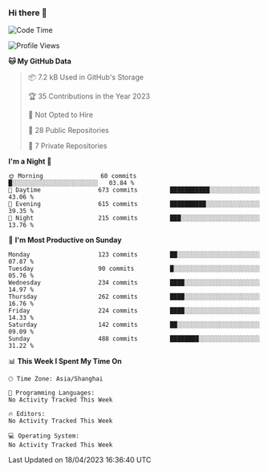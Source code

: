 ### Hi there 👋

<!--
**robinWongM/robinWongM** is a ✨ _special_ ✨ repository because its `README.md` (this file) appears on your GitHub profile.

Here are some ideas to get you started:

- 🔭 I’m currently working on ...
- 🌱 I’m currently learning ...
- 👯 I’m looking to collaborate on ...
- 🤔 I’m looking for help with ...
- 💬 Ask me about ...
- 📫 How to reach me: ...
- 😄 Pronouns: ...
- ⚡ Fun fact: ...
-->

<!--START_SECTION:waka-->
![Code Time](http://img.shields.io/badge/Code%20Time-121%20hrs%2034%20mins-blue)

![Profile Views](http://img.shields.io/badge/Profile%20Views-2-blue)

**🐱 My GitHub Data** 

> 📦 7.2 kB Used in GitHub's Storage 
 > 
> 🏆 35 Contributions in the Year 2023
 > 
> 🚫 Not Opted to Hire
 > 
> 📜 28 Public Repositories 
 > 
> 🔑 7 Private Repositories 
 > 
**I'm a Night 🦉** 

```text
🌞 Morning                60 commits          █░░░░░░░░░░░░░░░░░░░░░░░░   03.84 % 
🌆 Daytime                673 commits         ███████████░░░░░░░░░░░░░░   43.06 % 
🌃 Evening                615 commits         ██████████░░░░░░░░░░░░░░░   39.35 % 
🌙 Night                  215 commits         ███░░░░░░░░░░░░░░░░░░░░░░   13.76 % 
```
📅 **I'm Most Productive on Sunday** 

```text
Monday                   123 commits         ██░░░░░░░░░░░░░░░░░░░░░░░   07.87 % 
Tuesday                  90 commits          █░░░░░░░░░░░░░░░░░░░░░░░░   05.76 % 
Wednesday                234 commits         ████░░░░░░░░░░░░░░░░░░░░░   14.97 % 
Thursday                 262 commits         ████░░░░░░░░░░░░░░░░░░░░░   16.76 % 
Friday                   224 commits         ████░░░░░░░░░░░░░░░░░░░░░   14.33 % 
Saturday                 142 commits         ██░░░░░░░░░░░░░░░░░░░░░░░   09.09 % 
Sunday                   488 commits         ████████░░░░░░░░░░░░░░░░░   31.22 % 
```


📊 **This Week I Spent My Time On** 

```text
🕑︎ Time Zone: Asia/Shanghai

💬 Programming Languages: 
No Activity Tracked This Week

🔥 Editors: 
No Activity Tracked This Week

💻 Operating System: 
No Activity Tracked This Week
```


 Last Updated on 18/04/2023 16:36:40 UTC
<!--END_SECTION:waka-->
